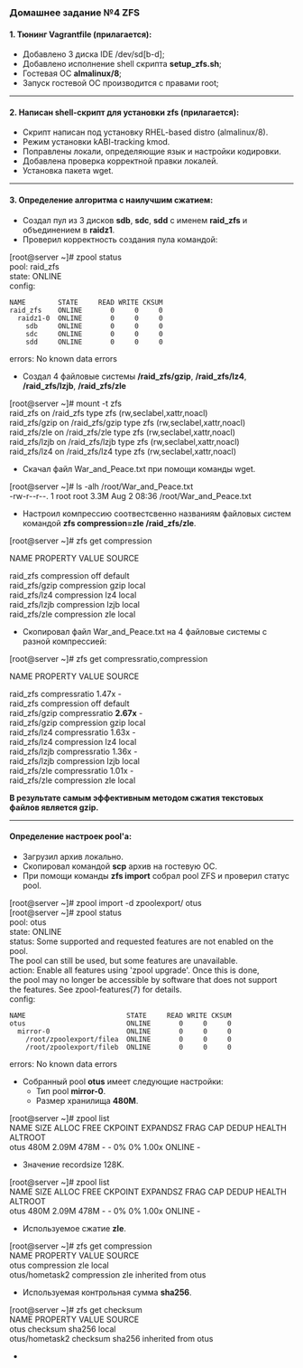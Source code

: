 ### Домашнее задание №4 ZFS
#### 1. Тюнинг Vagrantfile (прилагается):
* Добавлено 3 диска IDE /dev/sd[b-d];
* Добавлено исполнение shell скрипта __setup_zfs.sh__;
* Гостевая ОС __almalinux/8__;
* Запуск гостевой ОС производится с правами root;
____
#### 2. Написан shell-скрипт для установки zfs (прилагается):
* Скрипт написан под установку RHEL-based distro (almalinux/8).
* Режим установки kABI-tracking kmod.
* Поправлены локали, определяющие язык и настройки кодировки.
* Добавлена проверка корректной правки локалей.
* Установка пакета wget.
____
#### 3. Определение алгоритма с наилучшим сжатием:
* Создал пул из 3 дисков __sdb__, __sdc__, __sdd__ с именем __raid_zfs__ и объединением в __raidz1__.
* Проверил корректность создания пула командой: 

[root@server ~]# zpool status  
  pool: raid_zfs  
 state: ONLINE  
config:  
  
	NAME        STATE     READ WRITE CKSUM  
	raid_zfs    ONLINE       0     0     0  
	  raidz1-0  ONLINE       0     0     0  
	    sdb     ONLINE       0     0     0  
	    sdc     ONLINE       0     0     0  
	    sdd     ONLINE       0     0     0  
  
  errors: No known data errors  

* Создал 4 файловые системы __/raid_zfs/gzip__, __/raid_zfs/lz4__, __/raid_zfs/lzjb__, __/raid_zfs/zle__
 
 [root@server ~]# mount -t zfs  
 raid_zfs on /raid_zfs type zfs (rw,seclabel,xattr,noacl)  
 raid_zfs/gzip on /raid_zfs/gzip type zfs (rw,seclabel,xattr,noacl)  
 raid_zfs/zle on /raid_zfs/zle type zfs (rw,seclabel,xattr,noacl)  
 raid_zfs/lzjb on /raid_zfs/lzjb type zfs (rw,seclabel,xattr,noacl)  
 raid_zfs/lz4 on /raid_zfs/lz4 type zfs (rw,seclabel,xattr,noacl)  
 
 * Скачал файл War_and_Peace.txt при помощи команды wget.

 [root@server ~]# ls -alh /root/War_and_Peace.txt   
-rw-r--r--. 1 root root 3.3M Aug  2 08:36 /root/War_and_Peace.txt  

 * Настроил компрессию соотвестсвенно названиям файловых систем командой __zfs compression=zle /raid_zfs/zle__.
 
[root@server ~]# zfs get compression  

NAME           PROPERTY     VALUE           SOURCE  

raid_zfs       compression  off             default  
raid_zfs/gzip  compression  gzip            local  
raid_zfs/lz4   compression  lz4             local  
raid_zfs/lzjb  compression  lzjb            local  
raid_zfs/zle   compression  zle             local  
 
 * Скопировал файл War_and_Peace.txt на 4 файловые системы с разной компрессией:
 
 [root@server ~]# zfs get  compressratio,compression  
 
NAME           	PROPERTY       	VALUE           SOURCE  

raid_zfs       	compressratio  	1.47x           -  
raid_zfs       	compression    	off             default  
raid_zfs/gzip  	compressratio  	__2.67x__           -  
raid_zfs/gzip  	compression    	gzip            local  
raid_zfs/lz4   	compressratio  	1.63x           -  
raid_zfs/lz4   	compression    	lz4             local  
raid_zfs/lzjb  	compressratio  	1.36x           -  
raid_zfs/lzjb  	compression    	lzjb            local  
raid_zfs/zle   	compressratio  	1.01x           -  
raid_zfs/zle   	compression    	zle             local  

__В результате самым эффективным методом сжатия текстовых файлов является gzip.__
____

#### Определение настроек pool'а:
* Загрузил архив локально.
* Скопировал командой __scp__ архив на гостевую ОС.
* При помощи команды __zfs import__ собрал pool ZFS и проверил статус pool.

[root@server ~]# zpool import -d zpoolexport/ otus  
[root@server ~]# zpool status  
  pool: otus  
 state: ONLINE  
status: Some supported and requested features are not enabled on the pool.  
	The pool can still be used, but some features are unavailable.  
action: Enable all features using 'zpool upgrade'. Once this is done,  
	the pool may no longer be accessible by software that does not support  
	the features. See zpool-features(7) for details.  
config:  

	NAME                         STATE     READ WRITE CKSUM  
	otus                         ONLINE       0     0     0  
	  mirror-0                   ONLINE       0     0     0  
	    /root/zpoolexport/filea  ONLINE       0     0     0  
	    /root/zpoolexport/fileb  ONLINE       0     0     0  

errors: No known data errors  

* Собранный pool __otus__ имеет следующие настройки:
  * Тип pool __mirror-0__.
  * Размер хранилища __480M__.

[root@server ~]# zpool list  
NAME   SIZE  ALLOC   FREE  CKPOINT  EXPANDSZ   FRAG    CAP  DEDUP    HEALTH  ALTROOT  
otus   480M  2.09M   478M        -         -     0%     0%  1.00x    ONLINE  -  

  * Значение recordsize 128K.

[root@server ~]# zpool list  
NAME   SIZE  ALLOC   FREE  CKPOINT  EXPANDSZ   FRAG    CAP  DEDUP    HEALTH  ALTROOT  
otus   480M  2.09M   478M        -         -     0%     0%  1.00x    ONLINE  -  

  * Используемое сжатие __zle__.

[root@server ~]# zfs get compression  
NAME            PROPERTY     VALUE           SOURCE  
otus            compression  zle             local  
otus/hometask2  compression  zle             inherited from otus  

  * Используемая контрольная сумма __sha256__.

[root@server ~]# zfs get checksum  
NAME            PROPERTY  VALUE      SOURCE  
otus            checksum  sha256     local  
otus/hometask2  checksum  sha256     inherited from otus  

  * 


  
  

